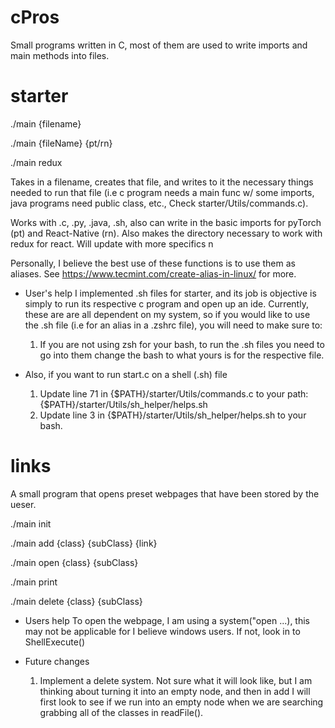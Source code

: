 # cPros
Small programs written in C, most of them are used to write imports and main methods into files. 

# starter
  ./main {filename} 
  
  ./main {fileName} {pt/rn}
  
  ./main redux
        
  Takes in a filename, creates that file, and writes to it the necessary things needed to run that file (i.e c program needs a main func w/ some imports, java programs need public class, etc., Check starter/Utils/commands.c).

Works with .c, .py, .java, .sh, also can write in the basic imports for pyTorch (pt) and React-Native (rn).
Also makes the directory necessary to work with redux for react. 
  Will update with more specifics n

Personally, I believe the best use of these functions is to use them as aliases. See https://www.tecmint.com/create-alias-in-linux/ for more.

* User's help
I implemented .sh files for starter, and its job is objective is simply to run its respective c program and open up an ide.
Currently, these are are all dependent on my system, so if you would like to use the .sh file (i.e for an alias in a .zshrc file), you will need to make sure to:
  1. If you are not using zsh for your bash, to run the .sh files you need to go into them change the bash to what yours is for the respective file.

* Also, if you want to run start.c on a shell (.sh) file
    1. Update line 71 in {$PATH}/starter/Utils/commands.c to your path: {$PATH}/starter/Utils/sh_helper/helps.sh
    2. Update line 3 in {$PATH}/starter/Utils/sh_helper/helps.sh to your bash. 


# links
  A small program that opens preset webpages that have been stored by the ueser.
  
  ./main init
  
  ./main add {class} {subClass} {link}
  
  ./main open {class} {subClass}
  
  ./main print
  
  ./main delete {class} {subClass}
  
  * Users help
    To open the webpage, I am using a system("open ...), this may not be applicable for I believe windows users. If not, look in to ShellExecute()
  
  * Future changes
    1. Implement a delete system. Not sure what it will look like, but I am thinking about turning it into an empty node, and then in add I will first look to see if we run into an empty node when we are searching grabbing all of the classes in readFile(). 
  
  
  
  
  
  
